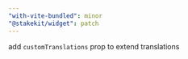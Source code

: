 ```yaml
---
"with-vite-bundled": minor
"@stakekit/widget": patch
---
```


add `customTranslations` prop to extend translations
